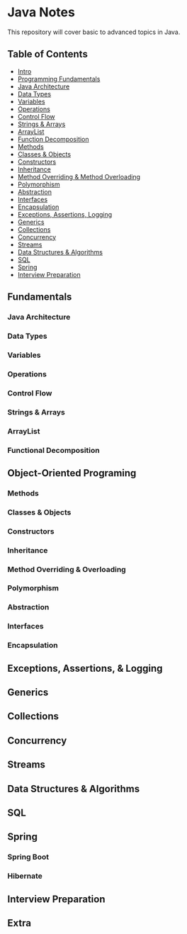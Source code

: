 
# Java Notes
This repository will cover basic to advanced topics in Java.

## Table of Contents

- [Intro](https://github.com/MarsProgrammingLab/java-notes/tree/main/src/main/java/intro)
- [Programming Fundamentals]()
- [Java Architecture]()
- [Data Types]()
- [Variables]()
- [Operations]()
- [Control Flow]()
- [Strings & Arrays]()
- [ArrayList]()
- [Function Decomposition]()
- [Methods]()
- [Classes & Objects]()
- [Constructors]() 
- [Inheritance]() 
- [Method Overriding & Method Overloading]()
- [Polymorphism]()
- [Abstraction]()
- [Interfaces]()
- [Encapsulation]()
- [Exceptions, Assertions, Logging]()
- [Generics]()
- [Collections]()
- [Concurrency]()
- [Streams]()
- [Data Structures & Algorithms]() 
- [SQL]()
- [Spring]()
- [Interview Preparation]()

## Fundamentals
### Java Architecture 
### Data Types
### Variables
### Operations
### Control Flow
### Strings & Arrays
### ArrayList 
### Functional Decomposition 
## Object-Oriented Programing
### Methods
### Classes & Objects 
### Constructors
### Inheritance
### Method Overriding & Overloading
### Polymorphism
### Abstraction 
### Interfaces 
### Encapsulation 
## Exceptions, Assertions, & Logging
## Generics 
## Collections
## Concurrency 
## Streams 
## Data Structures & Algorithms 
## SQL
## Spring
### Spring Boot
### Hibernate 
## Interview Preparation
## Extra
